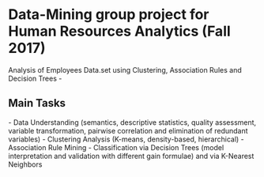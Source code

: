 # Data-Mining group project for Human Resources Analytics (Fall 2017)
Analysis of Employees Data.set using Clustering, Association Rules and Decision Trees - 

<h2> Main Tasks </h2>
- Data Understanding (semantics, descriptive statistics, quality assessment, variable transformation, pairwise correlation and elimination of redundant variables)
- Clustering Analysis (K-means, density-based, hierarchical)
- Association Rule Mining
- Classification via Decision Trees (model interpretation and validation with different gain formulae) and via K-Nearest Neighbors

<a href="report/roc_curves.png"></a>
